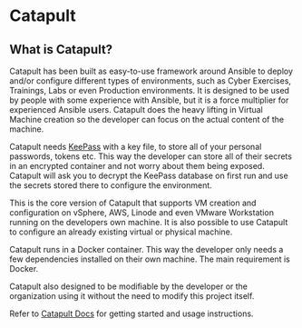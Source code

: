 # Catapult

## What is Catapult?

Catapult has been built as easy-to-use framework around Ansible to deploy and/or configure different types of environments, such as Cyber Exercises, Trainings, Labs or even Production environments. It is designed to be used by people with some experience with Ansible, but it is a force multiplier for experienced Ansible users. Catapult does the heavy lifting in Virtual Machine creation so the developer can focus on the actual content of the machine.

Catapult needs [KeePass](https://keepassxc.org/) with a key file, to store all of your personal passwords, tokens etc. This way the developer can store all of their secrets in an encrypted container and not worry about them being exposed. Catapult will ask you to decrypt the KeePass database on first run and use the secrets stored there to configure the environment.

This is the core version of Catapult that supports VM creation and configuration on vSphere, AWS, Linode and even VMware Workstation running on the developers own machine. It is also possible to use Catapult to configure an already existing virtual or physical machine.

Catapult runs in a Docker container. This way the developer only needs a few dependencies installed on their own machine. The main requirement is Docker.

Catapult also designed to be modifiable by the developer or the organization using it without the need to modify this project itself.

Refer to [Catapult Docs](https://github.com/ClarifiedSecurity/Catapult-Docs/tree/main/docs) for getting started and usage instructions.
